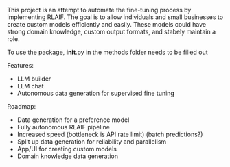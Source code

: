 This project is an attempt to automate the fine-tuning process by implementing RLAIF. The goal is to allow individuals and small businesses to create custom models efficiently and easily. These models could have strong domain knowledge, custom output formats, and stabely maintain a role.

To use the package, __init__.py in the methods folder needs to be filled out

Features:
- LLM builder
- LLM chat
- Autonomous data generation for supervised fine tuning

Roadmap:
- Data generation for a preference model
- Fully autonomous RLAIF pipeline
- Increased speed (bottleneck is API rate limit) (batch predictions?)
- Split up data generation for reliability and parallelism
- App/UI for creating custom models
- Domain knowledge data generation
